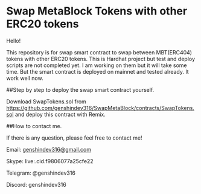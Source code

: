 # Swap MetaBlock Tokens with other ERC20 tokens

Hello!

This repository is for swap smart contract to swap between MBT(ERC404) tokens with other ERC20 tokens.
This is Hardhat project but test and deploy scripts are not completed yet. I am working on them but it will take some time.
But the smart contract is deployed on mainnet and tested already. It work well now.

##Step by step to deploy the swap smart contract yourself.

Download SwapTokens.sol from https://github.com/genshindev316/SwapMetaBlock/contracts/SwapTokens.sol and deploy this contract with Remix.

##How to contact me.

If there is any question, please feel free to contact me!

Email: genshindev316@gmail.com

Skype: live:.cid.f9806077a25cfe22

Telegram: @genshindev316

Discord: genshindev316


